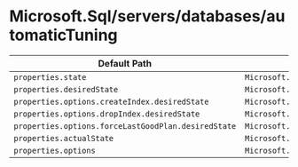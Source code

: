 # Microsoft.Sql/servers/databases/automaticTuning

| Default Path | Alias |
|---|---|
| `properties.state` | `Microsoft.Sql/automaticTuning.state` |
| `properties.desiredState` | `Microsoft.Sql/servers/databases/automaticTuning/desiredState` |
| `properties.options.createIndex.desiredState` | `Microsoft.Sql/servers/databases/automaticTuning/options.createIndex` |
| `properties.options.dropIndex.desiredState` | `Microsoft.Sql/servers/databases/automaticTuning/options.dropIndex` |
| `properties.options.forceLastGoodPlan.desiredState` | `Microsoft.Sql/servers/databases/automaticTuning/options.forceLastGoodPlan` |
| `properties.actualState` | `Microsoft.Sql/servers/databases/automaticTuning/actualState` |
| `properties.options` | `Microsoft.Sql/servers/databases/automaticTuning/options` |

